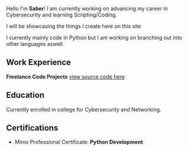 Hello I'm **Saber**! I am currently working on advancing my career in Cybersecurity and learning Scripting/Coding.

I will be showcasing the things I create here on this site 

I currently mainly code in Python but I am working on branching out into other languages aswell.

## Work Experience
__Freelance Code Projects__
  [view source code here](https://github.com/Unknown-Saber)

## Education
Currently enrolled in college for Cybersecurity and Networking.

## Certifications
- Mimo Professional Certificate: __Python Development__
<!--
Here are some ideas to get you started:

- 🔭 I’m currently working on ...
- 🌱 I’m currently learning ...
- 👯 I’m looking to collaborate on ...
- 🤔 I’m looking for help with ...
- 💬 Ask me about ...
- 📫 How to reach me: ...
- 😄 Pronouns: ...
- ⚡ Fun fact: ...
-->
